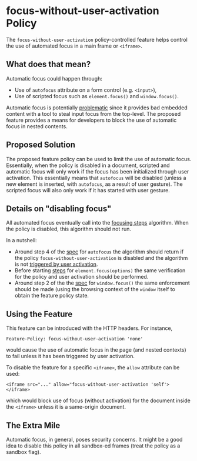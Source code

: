 focus-without-user-activation Policy
===========

The `focus-without-user-activation` policy-controlled feature helps control the use of
automated focus in a main frame or `<iframe>`.

What does that mean?
------------
Automatic focus could happen through:
  * Use of `autofocus` attribute on a form control (e.g. `<input>`),
  * Use of scripted focus such as `element.focus()` and `window.focus()`.

Automatic focus is potentially
[problematic](https://github.com/w3c/webappsec-feature-policy/issues/273) since it provides bad
embedded content with a tool to steal input focus from the top-level. The proposed feature provides
a means for developers to block the use of automatic focus in nested contents.

Proposed Solution
------------
The proposed feature policy can be used to limit the use of automatic focus. Essentially, when the
policy is disabled in a document, scripted and automatic focus will only work if the focus has been
initialized through user activation. This essentially means that `autofocus` will be disabled
(unless a new element is inserted, with `autofocus`, as a result of user gesture). The scripted
focus will also only work if it has started with user gesture.

Details on "disabling focus"
------------
All automated focus eventually call into the [focusing steps](https://html.spec.whatwg.org/multipage/interaction.html#focusing-steps) algorithm. When the policy
is disabled, this algorithm should not run.

In a nutshell:
  * Around step 4 of the [spec](https://html.spec.whatwg.org/multipage/form-control-infrastructure.html#attr-fe-autofocus) for `autofocus` the algorithm should return if the policy `focus-without-user-activation` is disabled and the algorithm is not
  [triggered by user activation](https://html.spec.whatwg.org/multipage/interaction.html#triggered-by-user-activation).
  * Before starting [steps](https://html.spec.whatwg.org/multipage/interaction.html#dom-window-focus) for `element.focus(options)` the same verification for the policy and user activation should be performed.
  * Around step 2 of the the [spec](https://html.spec.whatwg.org/multipage/interaction.html#dom-window-focus) for `window.focus()` the same enforcement should be made (using the browsing context of the `window` itself to obtain the feature policy state.

Using the Feature
-------------
This feature can be introduced with the HTTP headers. For instance,
```HTTP
Feature-Policy: focus-without-user-activation 'none'
```
would cause the use of automatic focus in the page (and nested contexts) to fail unless it 
has been triggered by user activation.

To disable the feature for a specific `<iframe>`, the `allow` attribute can be used:
```HTTP
<iframe src="..." allow="focus-without-user-activation 'self'></iframe>
```
which would block use of focus (without activation) for the document inside the `<iframe>`
unless it is a same-origin document.

The Extra Mile
-----------
Automatic focus, in general, poses security concerns. It might be a good idea to disable this policy
in all sandbox-ed frames (treat the policy as a sandbox flag).
